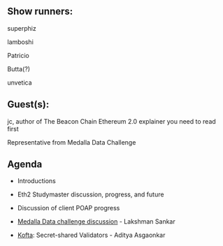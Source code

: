 ## Show runners:

superphiz

lamboshi

Patricio 

Butta(?)

unvetica


## Guest(s):

jc, author of The Beacon Chain Ethereum 2.0 explainer you need to read first

Representative from Medalla Data Challenge

## Agenda

* Introductions

* Eth2 Studymaster discussion, progress, and future

* Discussion of client POAP progress

* [Medalla Data challenge discussion](https://ethereum.org/en/eth2/get-involved/medalla-data-challenge/) - Lakshman Sankar

* [Kofta](https://github.com/adiasg/kofta): Secret-shared Validators - Aditya Asgaonkar
